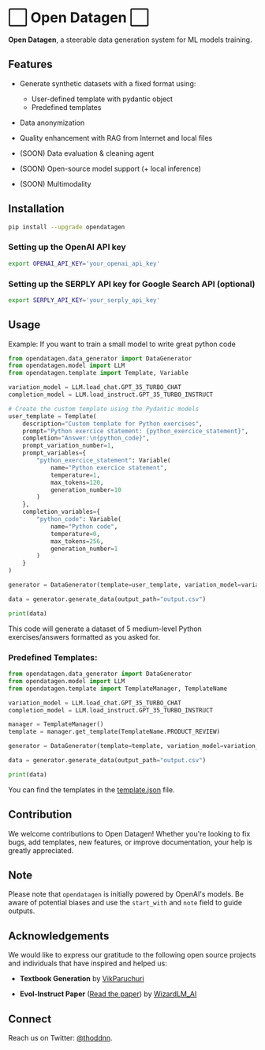 # ⬜️ Open Datagen ⬜️

**Open Datagen**, a steerable data generation system for ML models training.

## Features

- Generate synthetic datasets with a fixed format using:
    - User-defined template with pydantic object
    - Predefined templates

- Data anonymization 

- Quality enhancement with RAG from Internet and local files

- (SOON) Data evaluation & cleaning agent

- (SOON) Open-source model support (+ local inference)

- (SOON) Multimodality

## Installation

```bash
pip install --upgrade opendatagen
```

### Setting up the OpenAI API key

```bash
export OPENAI_API_KEY='your_openai_api_key'
```

### Setting up the SERPLY API key for Google Search API (optional)

```bash
export SERPLY_API_KEY='your_serply_api_key'
```

## Usage

Example: If you want to train a small model to write great python code

```python
from opendatagen.data_generator import DataGenerator
from opendatagen.model import LLM
from opendatagen.template import Template, Variable

variation_model = LLM.load_chat.GPT_35_TURBO_CHAT 
completion_model = LLM.load_instruct.GPT_35_TURBO_INSTRUCT

# Create the custom template using the Pydantic models
user_template = Template(
    description="Custom template for Python exercises",
    prompt="Python exercice statement: {python_exercice_statement}",
    completion="Answer:\n{python_code}",
    prompt_variation_number=1,
    prompt_variables={
        "python_exercice_statement": Variable(
            name="Python exercice statement",
            temperature=1,
            max_tokens=120,
            generation_number=10
        )
    },
    completion_variables={
        "python_code": Variable(
            name="Python code",
            temperature=0,
            max_tokens=256,
            generation_number=1
        )
    }
)

generator = DataGenerator(template=user_template, variation_model=variation_model, completion_model=completion_model)

data = generator.generate_data(output_path="output.csv")

print(data)
```

This code will generate a dataset of 5 medium-level Python exercises/answers formatted as you asked for.

### Predefined Templates:

```python
from opendatagen.data_generator import DataGenerator
from opendatagen.model import LLM
from opendatagen.template import TemplateManager, TemplateName

variation_model = LLM.load_chat.GPT_35_TURBO_CHAT
completion_model = LLM.load_instruct.GPT_35_TURBO_INSTRUCT

manager = TemplateManager()
template = manager.get_template(TemplateName.PRODUCT_REVIEW)

generator = DataGenerator(template=template, variation_model=variation_model, completion_model=completion_model)

data = generator.generate_data(output_path="output.csv")

print(data)
```

You can find the templates in the [template.json](https://github.com/thoddnn/open-datagen/blob/main/opendatagen/files/template.json) file.

## Contribution 

We welcome contributions to Open Datagen! Whether you're looking to fix bugs, add templates, new features, or improve documentation, your help is greatly appreciated.
  
## Note 

Please note that `opendatagen` is initially powered by OpenAI's models. Be aware of potential biases and use the `start_with` and `note` field to guide outputs.

## Acknowledgements

We would like to express our gratitude to the following open source projects and individuals that have inspired and helped us:

- **Textbook Generation** by [VikParuchuri](https://github.com/VikParuchuri/textbook_quality)
  
- **Evol-Instruct Paper** ([Read the paper](https://arxiv.org/abs/2306.08568)) by [WizardLM_AI](https://twitter.com/WizardLM_AI)

## Connect 

Reach us on Twitter: [@thoddnn](https://twitter.com/thoddnn).